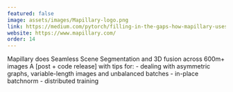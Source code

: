 ```yaml
---
featured: false
image: assets/images/Mapillary-logo.png
link: https://medium.com/pytorch/filling-in-the-gaps-how-mapillary-uses-pytorch-to-improve-maps-everywhere-and-for-everyone-9190a96c35?source=---------14-----------------------
website: https://www.mapillary.com/
order: 14
---
```


Mapillary does Seamless Scene Segmentation and 3D fusion across 600m+ images A [post + code release] with tips for: - dealing with asymmetric graphs, variable-length images and unbalanced batches - in-place batchnorm - distributed training

